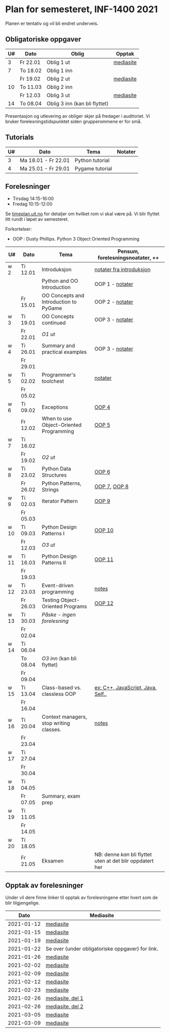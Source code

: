 Plan for semesteret, INF-1400 2021
====================================

Planen er tentativ og vil bli endret underveis. 

Obligatoriske oppgaver
-----------------

| U#  | Dato     | Oblig                         | Opptak                                                                                  |
| --- | -----    | -----------------------       | -----                                                                                   |
| 3   | Fr 22.01 | Oblig 1 ut                    | [mediasite](https://mediasite.uit.no/Mediasite/Play/4cb1810a6ab348869083a7bebd3c551d1d) |
| 7   | To 18.02 | Oblig 1 inn                   |                                                                                         |
|     | Fr 19.02 | Oblig 2 ut                    | [mediasite](https://mediasite.uit.no/Mediasite/Play/1ff076ab5d484985b13b6b0a5e7a16361d) |
| 10  | To 11.03 | Oblig 2 inn                   |                                                                                         |
|     | Fr 12.03 | Oblig 3 ut                    | [mediasite](https://mediasite.uit.no/Mediasite/Play/24813d311c1c4210b9d875c52b3e3acf1d) |
| 14  | To 08.04 | Oblig 3 inn (kan bli flyttet) |                                                                                         |


Presentasjon og utlevering av obliger skjer på fredager i auditoriet.
Vi bruker forelesningstidspunktet siden grupperommene er for små. 

Tutorials
------

| U#  | Dato                | Tema            | Notater        |
| --- | ----                | -----           | -------------- |
| 3   | Ma 18.01 - Fr 22.01 | Python tutorial |                |
| 4   | Ma 25.01 - Fr 29.01 | Pygame tutorial |                |



Forelesninger
-------------

- Tirsdag 14:15-16:00 
- Fredag  10:15-12:00 

Se [timeplan.uit.no](http://timeplan.uit.no/emne_timeplan.php?sem=21v&module[]=INF-1400-1)
for detaljer om hvilket rom vi skal være på. Vi blir flyttet litt
rundt i løpet av semesteret.

Forkortelser: 
* OOP : Dusty Phillips. Python 3 Object Oriented Programming


| U#   | Dato     | Tema                                    | Pensum, forelesningsnoatater, ++                                                           |
| ---  | ----     | -----                                   | --------------                                                                             |
| w  2 | Ti 12.01 | Introduksjon                            | [notater fra introduksjon](lectures/introduksjon)                                          |
|      |          | Python and OO Introduction              | OOP 1 - [notater](lectures/oop-01-python-intro-and-oo)                                     |
|      | Fr 15.01 | OO Concepts and Introduction to PyGame  | OOP 2 - [notater](lectures/oop-02-oo-and-pygame)                                           |
| w  3 | Ti 19.01 | OO Concepts continued                   | OOP 3 - [notater](lectures/oop-02-03-oo-concepts)                                          |
|      | Fr 22.01 | *O1 ut*                                 |                                                                                            |
| w  4 | Ti 26.01 | Summary and practical examples          | OOP 3 - [notater](lectures/oop-03-summary-and-examples)                                    |
|      | Fr 29.01 |                                         |                                                                                            |
| w  5 | Ti 02.02 | Programmer's toolchest                  | [notater](lectures/lecture-tools)                                                          |
|      | Fr 05.02 |                                         |                                                                                            |
| w  6 | Ti 09.02 | Exceptions                              | [OOP 4](lectures/oop-04-exceptions)                                                        |
|      | Fr 12.02 | When to use Object-Oriented Programming | [OOP 5](lectures/oop-05-when-to-use-oop)                                                   |
| w  7 | Ti 16.02 |                                         |                                                                                            |
|      | Fr 19.02 | *O2 ut*                                 |                                                                                            |
| w  8 | Ti 23.02 | Python Data Structures                  | [OOP 6](lectures/oop-06-python-data-structures)                                            |
|      | Fr 26.02 | Python Patterns, Strings                | [OOP 7](lectures/oop-07-oop-shortcuts), [OOP 8](lectures/oop-08-strings-and-serialization) |
| w  9 | Ti 02.03 | Iterator Pattern                        | [OOP 9](lectures/oop-09-iterator)                                                          |
|      | Fr 05.03 |                                         |                                                                                            |
| w 10 | Ti 09.03 | Python Design Patterns I                | [OOP 10](lectures/oop-10-design-pat-1)                                                     |
|      | Fr 12.03 | *O3 ut*                                 |                                                                                            |
| w 11 | Ti 16.03 | Python Design Patterns II               | [OOP 11](lectures/oop-11-design-pat-2)                                                     |
|      | Fr 19.03 |                                         |                                                                                            |
| w 12 | Ti 23.03 | Event-driven programming                | [notes](lectures/lecture-event-driven-programming)                                         |
|      | Fr 26.03 | Testing Object-Oriented Programs        | [OOP 12](lectures/oop-12-testing)                                                          |
| w 13 | Ti 30.03 | *Påske - ingen forelesning*             |                                                                                            |
|      | Fr 02.04 |                                         |                                                                                            |
| w 14 | Ti 06.04 |                                         |                                                                                            |
|      | To 08.04 | *O3 inn* (kan bli flyttet)              |                                                                                            |
|      | Fr 09.04 |                                         |                                                                                            |
| w 15 | Ti 13.04 | Class-based vs. classless OOP           | [ex: C++, JavaScript, Java, Self..](lectures/lecture-other-languages)                      |
|      | Fr 16.04 |                                         |                                                                                            |
| w 16 | Ti 20.04 | Context managers, stop writing classes. | [notes](lectures/lecture-context-mgr-stop-writing-cl)                                      |
|      | Fr 23.04 |                                         |                                                                                            |
| w 17 | Ti 27.04 |                                         |                                                                                            |
|      | Fr 30.04 |                                         |                                                                                            |
| w 18 | Ti 04.05 |                                         |                                                                                            |
|      | Fr 07.05 | Summary, exam prep                      |                                                                                            |
| w 19 | Ti 11.05 |                                         |                                                                                            |
|      | Fr 14.05 |                                         |                                                                                            |
| w 20 | Ti 18.05 |                                         |                                                                                            |
|      | Fr 21.05 | Eksamen                                 | NB: denne *kan* bli flyttet uten at det blir oppdatert her                                 |



Opptak av forelesninger 
-------------------------

Under vil dere finne linker til opptak av forelesningene etter hvert som de blir tilgjengelige. 


| Dato       | Mediasite                                                                               |
|------------|-----------------------------------------------------------------------------------------|
| 2021-01-12 | [mediasite](https://mediasite.uit.no/Mediasite/Play/770879804d5743d88f0d20ca6fa8062d1d) |
| 2021-01-15 | [mediasite](https://mediasite.uit.no/Mediasite/Play/6fe6972065d64bf794bffbafea60682e1d) |
| 2021-01-19 | [mediasite](https://mediasite.uit.no/Mediasite/Play/5d4c123875a74afeaa3b2b0757ccd13d1d) |
| 2021-01-22 | Se over (under obligatoriske oppgaver) for link.                                        |
| 2021-01-26 | [mediasite](https://mediasite.uit.no/Mediasite/Play/c6b65e40e67c432e8023e673ca5834bb1d) |
| 2021-02-02 | [mediasite](https://mediasite.uit.no/Mediasite/Play/3e170a0af8f44e4281c38aa6356ba1041d) |
| 2021-02-09 | [mediasite](https://mediasite.uit.no/Mediasite/Play/dbe1246efce1455da10feeec66b971bb1d) |
| 2021-02-12 | [mediasite](https://mediasite.uit.no/Mediasite/Play/26485dbe2b7c4d8890640a15cf650c9e1d) |
| 2021-02-23 | [mediasite](https://mediasite.uit.no/Mediasite/Play/5cefd23d13944c408ea82a2ed54a22bf1d) |
| 2021-02-26 | [mediasite, del 1](https://mediasite.uit.no/Mediasite/Play/70cdf90a45ea47228543a7af88e6dd8e1d) |
| 2021-02-26 | [mediasite, del 2](https://mediasite.uit.no/Mediasite/Play/6ce853002939477c8f43cdfd90e497e81d) |
| 2021-03-05 | [mediasite](https://mediasite.uit.no/Mediasite/Play/bd26eb38abcf4675b75368100bc707d61d) |
| 2021-03-09 | [mediasite](https://mediasite.uit.no/Mediasite/Play/8ba1d3d4f55542bba04e1dd4b82484381d) |


